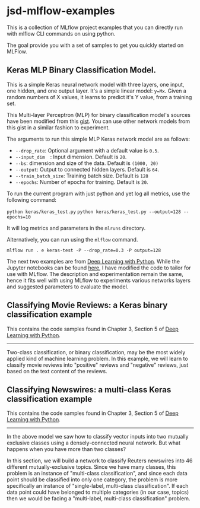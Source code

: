 # jsd-mlflow-examples
This is a collection of MLflow project examples that you can directly run with mlflow CLI commands on using python.

The goal provide you with a set of samples to get you quickly started on MLFlow.

## Keras MLP Binary Classification Model.

This is a simple Keras neural network model with three layers, one input, one hidden,
and one output layer. It's a simple linear model: `y=Mx`. Given a random numbers of X values,
it learns to predict it's Y value, from a training set.

This Multi-layer Perceptron (MLP) for binary classification model's sources have been modified from this [gist](https://gist.github.com/candlewill/552fa102352ccce42fd829ae26277d24). 
You can use other network models from this gist in a similar fashion to experiment. 

The arguments to run this simple MLP Keras network model are as follows:

* `--drop_rate`: Optional argument with a default value is `0.5`.
* `--input_dim  `: Input dimension. Default is `20`.
* `--bs`: dimension and size of the data. Default is `(1000, 20)`
* `--output`: Output to connected hidden layers. Default is `64`.
* `--train_batch_size`: Training batch size. Default is `128`
* `--epochs`: Number of epochs for training. Default is `20`.

To run the current program with just python and yet log all metrics, use
the following command:

`python keras/keras_test.py`
`python keras/keras_test.py --output=128 --epochs=10`

It will log metrics and parameters in the `mlruns` directory. 

Alternatively, you can run using the `mlflow` command.

`mlflow run . e keras-test -P --drop_rate=0.3 -P output=128`

The next two examples are from [Deep Learning with Python](https://www.manning.com/books/deep-learning-with-python?a_aid=keras&a_bid=76564dff).
While the Jupyter notebooks can be found [here](https://github.com/fchollet/deep-learning-with-python-notebooks), I have modified the code 
to tailor for use with MLflow. The description and experimentation remain the same, hence it fits well with using MLflow to experiments
various networks layers and suggested parameters to evaluate the model.

## Classifying Movie Reviews: a Keras binary classification example

This contains the code samples found in Chapter 3, Section 5 of [Deep Learning with Python](https://www.manning.com/books/deep-learning-with-python?a_aid=keras&a_bid=76564dff). 

----

Two-class classification, or binary classification, may be the most widely applied kind of machine learning problem. In this example, we 
will learn to classify movie reviews into "positive" reviews and "negative" reviews, just based on the text content of the reviews.

## Classifying Newswires: a multi-class Keras classification example

This contains the code samples found in Chapter 3, Section 5 of [Deep Learning with Python](https://www.manning.com/books/deep-learning-with-python?a_aid=keras&a_bid=76564dff). 

----

In the above model we saw how to classify vector inputs into two mutually exclusive classes using a densely-connected neural network. 
But what happens when you have more than two classes? 

In this section, we will build a network to classify Reuters newswires into 46 different mutually-exclusive topics. Since we have many 
classes, this problem is an instance of "multi-class classification", and since each data point should be classified into only one 
category, the problem is more specifically an instance of "single-label, multi-class classification". If each data point could have 
belonged to multiple categories (in our case, topics) then we would be facing a "multi-label, multi-class classification" problem.



